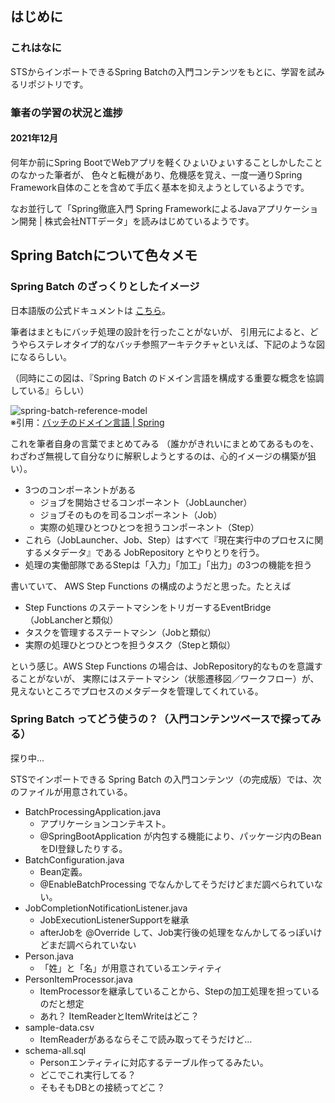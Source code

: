 ## はじめに
### これはなに
STSからインポートできるSpring Batchの入門コンテンツをもとに、学習を試みるリポジトリです。

### 筆者の学習の状況と進捗
#### 2021年12月
何年か前にSpring BootでWebアプリを軽くひょいひょいすることしかしたことのなかった筆者が、
色々と転機があり、危機感を覚え、一度一通りSpring Framework自体のことを含めて手広く基本を抑えようとしているようです。

なお並行して「Spring徹底入門 Spring FrameworkによるJavaアプリケーション開発 | 株式会社NTTデータ」を読みはじめているようです。

## Spring Batchについて色々メモ

### Spring Batch のざっくりとしたイメージ

日本語版の公式ドキュメントは [こちら](https://spring.pleiades.io/spring-batch/docs/current/reference/html/)。

筆者はまともにバッチ処理の設計を行ったことがないが、
引用元によると、どうやらステレオタイプ的なバッチ参照アーキテクチャといえば、下記のような図になるらしい。

（同時にこの図は、『Spring Batch のドメイン言語を構成する重要な概念を協調している』らしい）

![spring-batch-reference-model](https://user-images.githubusercontent.com/41170561/145117317-b386a182-06df-4cd1-8c74-72c02a0588ee.png)  
※引用：[バッチのドメイン言語 | Spring](https://spring.pleiades.io/spring-batch/docs/current/reference/html/domain.html#domainLanguageOfBatch)

これを筆者自身の言葉でまとめてみる
（誰かがきれいにまとめてあるものを、わざわざ無視して自分なりに解釈しようとするのは、心的イメージの構築が狙い）。

* 3つのコンポーネントがある
  * ジョブを開始させるコンポーネント（JobLauncher）
  * ジョブそのものを司るコンポーネント（Job）
  * 実際の処理ひとつひとつを担うコンポーネント（Step）
* これら（JobLauncher、Job、Step）はすべて『現在実行中のプロセスに関するメタデータ』である JobRepository とやりとりを行う。
* 処理の実働部隊であるStepは「入力」「加工」「出力」の3つの機能を担う

書いていて、 AWS Step Functions の構成のようだと思った。たとえば
* Step Functions のステートマシンをトリガーするEventBridge（JobLancherと類似）
* タスクを管理するステートマシン（Jobと類似）
* 実際の処理ひとつひとつを担うタスク（Stepと類似）

という感じ。AWS Step Functions の場合は、JobRepository的なものを意識することがないが、
実際にはステートマシン（状態遷移図／ワークフロー）が、見えないところでプロセスのメタデータを管理してくれている。

### Spring Batch ってどう使うの？（入門コンテンツベースで探ってみる）

探り中...

STSでインポートできる Spring Batch の入門コンテンツ（の完成版）では、次のファイルが用意されている。

* BatchProcessingApplication.java
  * アプリケーションコンテキスト。
  * @SpringBootApplication が内包する機能により、パッケージ内のBeanをDI登録したりする。
* BatchConfiguration.java
  * Bean定義。
  * @EnableBatchProcessing でなんかしてそうだけどまだ調べられていない。
* JobCompletionNotificationListener.java
  * JobExecutionListenerSupportを継承
  * afterJobを @Override して、Job実行後の処理をなんかしてるっぽいけどまだ調べられていない
* Person.java
  * 「姓」と「名」が用意されているエンティティ
* PersonItemProcessor.java
  * ItemProcessorを継承していることから、Stepの加工処理を担っているのだと想定
  * あれ？ ItemReaderとItemWriteはどこ？
* sample-data.csv
  * ItemReaderがあるならそこで読み取ってそうだけど...
* schema-all.sql
  * Personエンティティに対応するテーブル作ってるみたい。
  * どこでこれ実行してる？
  * そもそもDBとの接続ってどこ？




